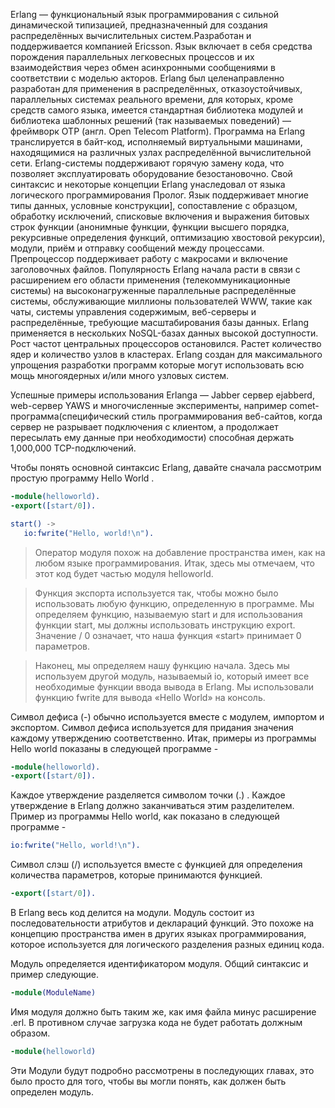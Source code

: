 Erlang — функциональный язык программирования с сильной динамической типизацией, предназначенный для создания распределённых вычислительных систем.Разработан и поддерживается компанией Ericsson. Язык включает в себя средства порождения параллельных легковесных процессов и их взаимодействия через обмен асинхронными сообщениями в соответствии с моделью акторов.
Erlang был целенаправленно разработан для применения в распределённых, отказоустойчивых, параллельных системах реального времени, для которых, кроме средств самого языка, имеется стандартная библиотека модулей и библиотека шаблонных решений (так называемых поведений) — фреймворк OTP (англ. Open Telecom Platform). Программа на Erlang транслируется в байт-код, исполняемый виртуальными машинами, находящимися на различных узлах распределённой вычислительной сети. Erlang-системы поддерживают горячую замену кода, что позволяет эксплуатировать оборудование безостановочно.
Свой синтаксис и некоторые концепции Erlang унаследовал от языка логического программирования Пролог. Язык поддерживает многие типы данных, условные конструкции], сопоставление с образцом, обработку исключений, списковые включения и выражения битовых строк функции (анонимные функции, функции высшего порядка, рекурсивные определения функций, оптимизацию хвостовой рекурсии), модули, приём и отправку сообщений между процессами. Препроцессор поддерживает работу с макросами и включение заголовочных файлов.
Популярность Erlang начала расти в связи с расширением его области применения (телекоммуникационные системы) на высоконагруженные параллельные распределённые системы, обслуживающие миллионы пользователей WWW, такие как чаты, системы управления содержимым, веб-серверы и распределённые, требующие масштабирования базы данных. Erlang применяется в нескольких NoSQL-базах данных высокой доступности.
Рост частот центральных процессоров остановился. Растет количество ядер и количество узлов в кластерах. Erlang создан для максимального упрощения разработки программ которые могут использовать всю мощь многоядерных и/или много узловых систем.

Успешные примеры использования Erlanga — Jabber сервер ejabberd, web-сервер YAWS и многочисленные эксперименты, например comet-программа(специфический стиль программирования веб-сайтов, когда сервер не разрывает подключения с клиентом, а продолжает пересылать ему данные при необходимости) способная держать 1,000,000 TCP-подключений.


Чтобы понять основной синтаксис Erlang, давайте сначала рассмотрим простую программу Hello World .

```Erlang
-module(helloworld). 
-export([start/0]). 

start() -> 
   io:fwrite("Hello, world!\n").
```

>Оператор модуля похож на добавление пространства имен, как на любом языке программирования. Итак, здесь мы отмечаем, что этот код будет частью модуля helloworld.

>Функция экспорта используется так, чтобы можно было использовать любую функцию, определенную в программе. Мы определяем функцию, называемую start и для использования функции start, мы должны использовать инструкцию export. Значение / 0 означает, что наша функция «start» принимает 0 параметров.

>Наконец, мы определяем нашу функцию начала. Здесь мы используем другой модуль, называемый io, который имеет все необходимые функции ввода вывода в Erlang. Мы использовали функцию fwrite для вывода «Hello World» на консоль.

Символ дефиса (-) обычно используется вместе с модулем, импортом и экспортом. Символ дефиса используется для придания значения каждому утверждению соответственно. Итак, примеры из программы Hello world показаны в следующей программе -

```Erlang
-module(helloworld).
-export([start/0]).
```
Каждое утверждение разделяется символом точки (.) . Каждое утверждение в Erlang должно заканчиваться этим разделителем. Пример из программы Hello world, как показано в следующей программе -
```Erlang
io:fwrite("Hello, world!\n").
```
Символ слэш (/) используется вместе с функцией для определения количества параметров, которые принимаются функцией.
```Erlang
-export([start/0]).
```

В Erlang весь код делится на модули. Модуль состоит из последовательности атрибутов и деклараций функций. Это похоже на концепцию пространства имен в других языках программирования, которое используется для логического разделения разных единиц кода.

Модуль определяется идентификатором модуля. Общий синтаксис и пример следующие.
```Erlang
-module(ModuleName)
````
Имя модуля должно быть таким же, как имя файла минус расширение .erl. В противном случае загрузка кода не будет работать должным образом.
```Erlang
-module(helloworld)
```
Эти Модули будут подробно рассмотрены в последующих главах, это было просто для того, чтобы вы могли понять, как должен быть определен модуль.
